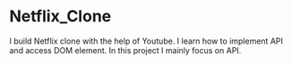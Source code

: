 # Netflix_Clone
I build Netflix clone with the help of Youtube. I learn how to implement API and access DOM element. In this project I mainly focus on API.
